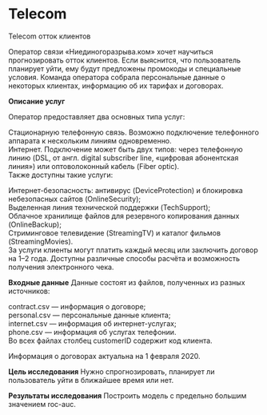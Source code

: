 # Telecom
Telecom отток клиентов

Оператор связи «Ниединогоразрыва.ком» хочет научиться прогнозировать отток клиентов. Если выяснится, что пользователь планирует уйти, ему будут предложены промокоды и специальные условия. Команда оператора собрала персональные данные о некоторых клиентах, информацию об их тарифах и договорах.  

**Описание услуг**   

Оператор предоставляет два основных типа услуг:  

Стационарную телефонную связь. Возможно подключение телефонного аппарата к нескольким линиям одновременно.  
Интернет. Подключение может быть двух типов: через телефонную линию (DSL, от англ. digital subscriber line, «цифровая абонентская линия») или оптоволоконный кабель (Fiber optic).  
Также доступны такие услуги:  

Интернет-безопасность: антивирус (DeviceProtection) и блокировка небезопасных сайтов (OnlineSecurity);  
Выделенная линия технической поддержки (TechSupport);  
Облачное хранилище файлов для резервного копирования данных (OnlineBackup);  
Стриминговое телевидение (StreamingTV) и каталог фильмов (StreamingMovies).  
За услуги клиенты могут платить каждый месяц или заключить договор на 1–2 года. Доступны различные способы расчёта и возможность получения электронного чека.  

**Входные данные** Данные состоят из файлов, полученных из разных источников:  

contract.csv — информация о договоре;  
personal.csv — персональные данные клиента;  
internet.csv — информация об интернет-услугах;  
phone.csv — информация об услугах телефонии.  
Во всех файлах столбец customerID содержит код клиента.  

Информация о договорах актуальна на 1 февраля 2020.  

**Цель исследования** Нужно спрогнозировать, планирует ли пользователь уйти в ближайшее время или нет.  

**Результаты исследования** Построить модель с предельно большим значением roc-auc.

